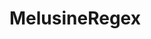 # MelusineRegex

[//]: # ()
[//]: # (```Python)

[//]: # ({!../../src/melusine/docs/MelusineRegex/tutorial001.py!})

[//]: # (```)
